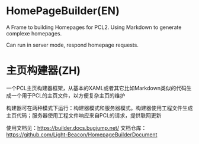 # HomePageBuilder(EN)
A Frame to building Homepages for PCL2. Using Markdown to generate complexe homepages.

Can run in server mode, respond homepage requests.

# 主页构建器(ZH)
一个PCL主页构建器框架，从基本的XAML或者其它比如Markdown类似的代码生成一个用于PCL的主页文件，以方便复杂主页的维护

构建器可在两种模式下运行：构建器模式和服务器模式。构建器使用工程文件生成主页代码；服务器使用工程文件响应来自PCL的请求，提供联网更新

使用文档见：https://builder.docs.bugjump.net/
文档仓库：https://github.com/Light-Beacon/HomepageBuilderDocument